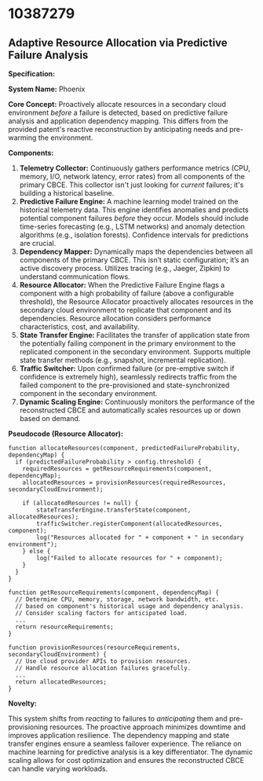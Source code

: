 # 10387279

## Adaptive Resource Allocation via Predictive Failure Analysis

**Specification:**

**System Name:** Phoenix

**Core Concept:** Proactively allocate resources in a secondary cloud environment *before* a failure is detected, based on predictive failure analysis and application dependency mapping. This differs from the provided patent's reactive reconstruction by anticipating needs and pre-warming the environment.

**Components:**

1.  **Telemetry Collector:** Continuously gathers performance metrics (CPU, memory, I/O, network latency, error rates) from all components of the primary CBCE.  This collector isn't just looking for *current* failures; it's building a historical baseline.
2.  **Predictive Failure Engine:** A machine learning model trained on the historical telemetry data. This engine identifies anomalies and predicts potential component failures *before* they occur. Models should include time-series forecasting (e.g., LSTM networks) and anomaly detection algorithms (e.g., isolation forests). Confidence intervals for predictions are crucial.
3.  **Dependency Mapper:**  Dynamically maps the dependencies between all components of the primary CBCE.  This isn’t static configuration; it’s an active discovery process.  Utilizes tracing (e.g., Jaeger, Zipkin) to understand communication flows.
4.  **Resource Allocator:**  When the Predictive Failure Engine flags a component with a high probability of failure (above a configurable threshold), the Resource Allocator proactively allocates resources in the secondary cloud environment to replicate that component and its dependencies. Resource allocation considers performance characteristics, cost, and availability.
5.  **State Transfer Engine:**  Facilitates the transfer of application state from the potentially failing component in the primary environment to the replicated component in the secondary environment. Supports multiple state transfer methods (e.g., snapshot, incremental replication).
6.  **Traffic Switcher:**  Upon confirmed failure (or pre-emptive switch if confidence is extremely high), seamlessly redirects traffic from the failed component to the pre-provisioned and state-synchronized component in the secondary environment.
7.  **Dynamic Scaling Engine:** Continuously monitors the performance of the reconstructed CBCE and automatically scales resources up or down based on demand. 

**Pseudocode (Resource Allocator):**

```
function allocateResources(component, predictedFailureProbability, dependencyMap) {
  if (predictedFailureProbability > config.threshold) {
    requiredResources = getResourceRequirements(component, dependencyMap);
    allocatedResources = provisionResources(requiredResources, secondaryCloudEnvironment);
    
    if (allocatedResources != null) {
        stateTransferEngine.transferState(component, allocatedResources);
        trafficSwitcher.registerComponent(allocatedResources, component);
        log("Resources allocated for " + component + " in secondary environment");
    } else {
        log("Failed to allocate resources for " + component);
    }
  }
}

function getResourceRequirements(component, dependencyMap) {
  // Determine CPU, memory, storage, network bandwidth, etc.
  // based on component's historical usage and dependency analysis.
  // Consider scaling factors for anticipated load.
  ...
  return resourceRequirements;
}

function provisionResources(resourceRequirements, secondaryCloudEnvironment) {
  // Use cloud provider APIs to provision resources.
  // Handle resource allocation failures gracefully.
  ...
  return allocatedResources;
}
```

**Novelty:**

This system shifts from *reacting* to failures to *anticipating* them and pre-provisioning resources. The proactive approach minimizes downtime and improves application resilience. The dependency mapping and state transfer engines ensure a seamless failover experience.  The reliance on machine learning for predictive analysis is a key differentiator. The dynamic scaling allows for cost optimization and ensures the reconstructed CBCE can handle varying workloads.